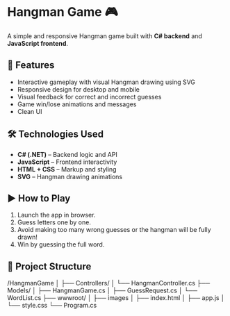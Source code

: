 # Hangman Game 🎮

A simple and responsive Hangman game built with **C# backend** and **JavaScript frontend**.

## 🚀 Features

- Interactive gameplay with visual Hangman drawing using SVG
- Responsive design for desktop and mobile
- Visual feedback for correct and incorrect guesses
- Game win/lose animations and messages
- Clean UI

## 🛠 Technologies Used

- **C# (.NET)** – Backend logic and API
- **JavaScript** – Frontend interactivity
- **HTML + CSS** – Markup and styling
- **SVG** – Hangman drawing animations

## ▶️ How to Play

1. Launch the app in browser.
2. Guess letters one by one.
3. Avoid making too many wrong guesses or the hangman will be fully drawn!
4. Win by guessing the full word.

## 📁 Project Structure
/HangmanGame
│
├── Controllers/
│   └── HangmanController.cs
├── Models/
│   ├── HangmanGame.cs
│   ├── GuessRequest.cs
│   └── WordList.cs
├── wwwroot/
│   ├── images
│   ├── index.html
│   ├── app.js
│   └── style.css
└── Program.cs
